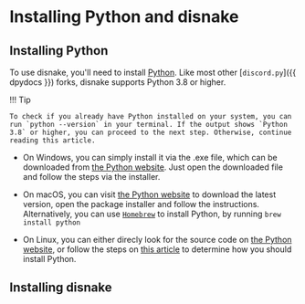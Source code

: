 # Installing Python and disnake

## Installing Python

To use disnake, you'll need to install [Python][python]. Like most other [`discord.py`]({{ dpydocs }}) forks, disnake supports Python 3.8 or higher.

!!! Tip

    To check if you already have Python installed on your system, you can run `python --version` in your terminal. If the output shows `Python 3.8` or higher, you can proceed to the next step. Otherwise, continue reading this article.

- On Windows, you can simply install it via the .exe file, which can be downloaded from [the Python website][python]. Just open the downloaded file and follow the steps via the installer.

- On macOS, you can visit [the Python website][python] to download the latest version, open the package installer and follow the instructions. Alternatively, you can use [`Homebrew`][brew] to install Python, by running `brew install python`

- On Linux, you can either direcly look for the source code on [the Python website](https://www.python.org/downloads/source/), or follow the steps on [this article][opensource-linux] to determine how you should install Python.

## Installing disnake



[python]: https://www.python.org/downloads/
[brew]: https://brew.sh/
[opensource-linux]: https://opensource.com/article/20/4/install-python-linux